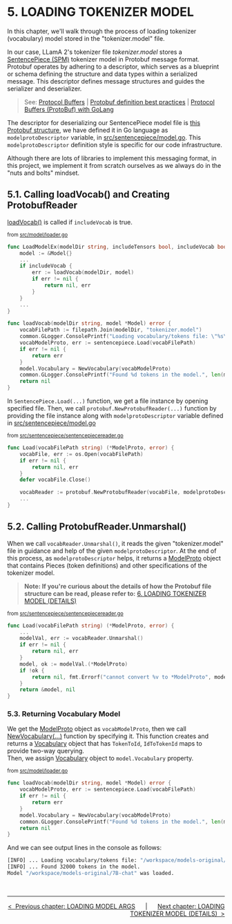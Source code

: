 # **5. LOADING TOKENIZER MODEL**

In this chapter, we'll walk through the process of loading tokenizer (vocabulary) model stored in the "tokenizer.model" file.

In our case, LLamA 2's tokenizer file *tokenizer.model* stores a [SentencePiece (SPM)](https://github.com/google/sentencepiece) tokenizer model in Protobuf message format.<br>
Protobuf operates by adhering to a descriptor, which serves as a blueprint or schema defining the structure and data types within a serialized message. This descriptor defines message structures and guides the serializer and deserializer.

>See: [Protocol Buffers](https://protobuf.dev/) | [Protobuf definition best practices](https://medium.com/@akhaku/protobuf-definition-best-practices-87f281576f31) | [Protocol Buffers (ProtoBuf) with GoLang](https://medium.com/trendyol-tech/protocol-buffers-protobuf-with-golang-41d0d332745d)

The descriptor for deserializing our SentencePiece model file is [this Protobuf structure](https://github.com/google/sentencepiece/blob/022f8c3fed4d2feb4e4c670949cf01cef477dcc4/src/sentencepiece_model.proto), we have defined it in Go language as ```modelprotoDescriptor``` variable, in [src/sentencepiece/model.go](../src/sentencepiece/model.go). This ```modelprotoDescriptor``` definition style is specific for our code infrastructure.

Although there are lots of libraries to implement this messaging format, in this project, we implement it from scratch ourselves as we always do in the "nuts and bolts" mindset.

## **5.1. Calling loadVocab() and Creating ProtobufReader**

[loadVocab()](../src/model/loader.go) is called if ```includeVocab``` is true.

<sup>from [src/model/loader.go](../src/model/loader.go)</sup>

```go
func LoadModelEx(modelDir string, includeTensors bool, includeVocab bool) (*Model, error) {
    model := &Model{}
    ...
    if includeVocab {
        err := loadVocab(modelDir, model)
        if err != nil {
            return nil, err
        }
    }
    ...
}

func loadVocab(modelDir string, model *Model) error {
    vocabFilePath := filepath.Join(modelDir, "tokenizer.model")
    common.GLogger.ConsolePrintf("Loading vocabulary/tokens file: \"%s\"...", vocabFilePath)
    vocabModelProto, err := sentencepiece.Load(vocabFilePath)
    if err != nil {
        return err
    }
    model.Vocabulary = NewVocabulary(vocabModelProto)
    common.GLogger.ConsolePrintf("Found %d tokens in the model.", len(model.Vocabulary.IdToToken))
    return nil
}
```

In ```SentencePiece.Load(...)``` function, we get a file instance by opening specified file. Then, we call ```protobuf.NewProtobufReader(...)``` function by providing the file instance along with ```modelprotoDescriptor``` variable defined in [src/sentencepiece/model.go](../src/sentencepiece/model.go)

<sup>from [src/sentencepiece/sentencepiecereader.go](../src/sentencepiece/sentencepiecereader.go)</sup>

```go
func Load(vocabFilePath string) (*ModelProto, error) {
    vocabFile, err := os.Open(vocabFilePath)
    if err != nil {
        return nil, err
    }
    defer vocabFile.Close()

    vocabReader := protobuf.NewProtobufReader(vocabFile, modelprotoDescriptor)
    ...
}
```

## **5.2. Calling ProtobufReader.Unmarshal()**

When we call ```vocabReader.Unmarshal()```, it reads the given "tokenizer.model" file in guidance and help of the given ```modelprotoDescriptor```. At the end of this process, as ```modelprotoDescriptor``` helps, it returns a [ModelProto](../src/sentencepiece/model.go) object that contains Pieces (token definitions) and other specifications of the tokenizer model.

>**Note: If you're curious about the details of how the Protobuf file structure can be read, please refer to:** [6. LOADING TOKENIZER MODEL \(DETAILS\)](../docs/06-LOADING-TOKENIZER-MODEL-DETAILS.md)

<sup>from [src/sentencepiece/sentencepiecereader.go](../src/sentencepiece/sentencepiecereader.go)</sup>

```go
func Load(vocabFilePath string) (*ModelProto, error) {
    ...
    modelVal, err := vocabReader.Unmarshal()
    if err != nil {
        return nil, err
    }
    model, ok := modelVal.(*ModelProto)
    if !ok {
        return nil, fmt.Errorf("cannot convert %v to *ModelProto", model)
    }
    return &model, nil
}
```

### **5.3. Returning Vocabulary Model**

We get the [ModelProto](../src/sentencepiece/model.go) object as ```vocabModelProto```, then we call [NewVocabulary(...)](../src/model/vocabulary.go) function by specifying it. This function creates and returns a [Vocabulary](../src/model/vocabulary.go) object that has ```TokenToId```, ```IdToTokenId``` maps to provide two-way querying.<br>
Then, we assign [Vocabulary](../src/model/vocabulary.go) object to ```model.Vocabulary``` property.

<sup>from [src/model/loader.go](../src/model/loader.go)</sup>

```go
func loadVocab(modelDir string, model *Model) error {
    vocabModelProto, err := sentencepiece.Load(vocabFilePath)
    if err != nil {
        return err
    }
    model.Vocabulary = NewVocabulary(vocabModelProto)
    common.GLogger.ConsolePrintf("Found %d tokens in the model.", len(model.Vocabulary.IdToToken))
    return nil
}
```

And we can see output lines in the console as follows:

```sh
[INFO] ... Loading vocabulary/tokens file: "/workspace/models-original/7B-chat/tokenizer.model"...
[INFO] ... Found 32000 tokens in the model.
Model "/workspace/models-original/7B-chat" was loaded.
```

<br>

---

<div align="right">

[&lt;&nbsp;&nbsp;Previous chapter: LOADING MODEL ARGS](./04-LOADING-MODEL-ARGS.md)&nbsp;&nbsp;&nbsp;&nbsp;&nbsp;&nbsp;|&nbsp;&nbsp;&nbsp;&nbsp;&nbsp;&nbsp;[Next chapter: LOADING TOKENIZER MODEL \(DETAILS\)&nbsp;&nbsp;&gt;](./06-LOADING-TOKENIZER-MODEL-DETAILS.md)

</div>
